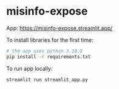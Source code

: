 # misinfo-expose

App: https://misinfo-expose.streamlit.app/

To install libraries for the first time:

```sh
# the app uses python 3.10.0
pip install -r requirements.txt
```

To run app locally:

```sh
streamlit run streamlit_app.py
```

